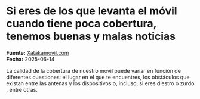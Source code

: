 # Si eres de los que levanta el móvil cuando tiene poca cobertura, tenemos buenas y malas noticias

**Fuente:** [Xatakamovil.com](https://www.xatakamovil.com/conectividad/eres-que-levanta-movil-cuando-tiene-poca-cobertura-tenemos-buenas-malas-noticias)  
**Fecha:** 2025-06-14

La calidad de la cobertura de nuestro móvil puede variar en función de diferentes cuestiones: el lugar en el que te encuentres, los obstáculos que existan entre las antenas y los dispositivos o, incluso, si eres diestro o zurdo
, entre otras.
<!-- BREAK 1 --…

La calidad de la cobertura de nuestro móvil puede variar en función de diferentes cuestiones: el lugar en el que te encuentres, los obstáculos que existan entre las antenas y los dispositivos o, incl… [+2814 chars]
